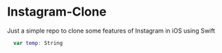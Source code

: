 # Instagram-Clone
Just a simple repo to clone some features of Instagram in iOS using Swift

```swift
  var temp: String
```
